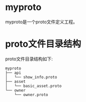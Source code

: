 myproto
====

myproto是一个proto文件定义工程。

# proto文件目录结构
proto文件目录结构如下:
```
myproto
├── api
│   └── show_info.proto
├── asset
│   └── basic_asset.proto
└── owner
    └── owner.proto
```
